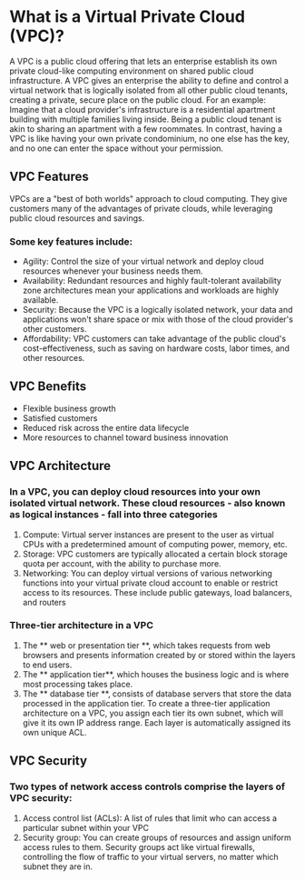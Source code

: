 # What is a Virtual Private Cloud (VPC)?

A VPC is a public cloud offering that lets an enterprise establish its own private cloud-like computing environment on shared public cloud infrastructure. A VPC gives an enterprise the ability to define and control a virtual network that is logically isolated from all other public cloud tenants, creating a private, secure place on the public cloud.
For an example: Imagine that a cloud provider's infrastructure is a residential apartment building with multiple families living inside. Being a public cloud tenant is akin to sharing an apartment with a few roommates. In contrast, having a VPC is like having your own private condominium, no one else has the key, and no one can enter the space without your permission.

## VPC Features
VPCs are a "best of both worlds" approach to cloud computing. They give customers many of the advantages of private clouds, while leveraging public cloud resources and savings.
### Some key features include:
* Agility: Control the size of your virtual network and deploy cloud resources whenever your business needs them.
* Availability: Redundant resources and highly fault-tolerant availability zone architectures mean your applications and workloads are highly available.
* Security: Because the VPC is a logically isolated network, your data and applications won't share space or mix with those of the cloud provider's other customers.
* Affordability: VPC customers can take advantage of the public cloud's cost-effectiveness, such as saving on hardware costs, labor times, and other resources.

## VPC Benefits
* Flexible business growth
* Satisfied customers
* Reduced risk across the entire data lifecycle
* More resources to channel toward business innovation

## VPC Architecture
### In a VPC, you can deploy cloud resources into your own isolated virtual network. These cloud resources - also known as logical instances - fall into three categories
1. Compute: Virtual server instances are present to the user as virtual CPUs with a predetermined amount of computing power, memory, etc.
2. Storage: VPC customers are typically allocated a certain block storage quota per account, with the ability to purchase more.
3. Networking: You can deploy virtual versions of various networking functions into your virtual private cloud account to enable or restrict access to its resources. These include public gateways, load balancers, and routers

### Three-tier architecture in a VPC
1. The ** web or presentation tier **, which takes requests from web browsers and presents information created by or stored within the layers to end users.
2. The ** application tier**, which houses the business logic and is where most processing takes place.
3. The ** database tier **, consists of database servers that store the data processed in the application tier.
To create a three-tier application architecture on a VPC, you assign each tier its own subnet, which will give it its own IP address range. Each layer is automatically assigned its own unique ACL.

## VPC Security
### Two types of network access controls comprise the layers of VPC security:
1. Access control list (ACLs): A list of rules that limit who can access a particular subnet within your VPC
2. Security group: You can create groups of resources and assign uniform access rules to them. Security groups act like virtual firewalls, controlling the flow of traffic to your virtual servers, no matter which subnet they are in.
